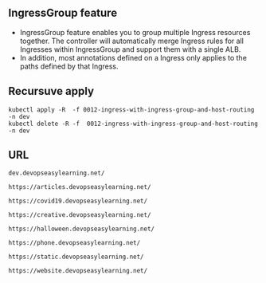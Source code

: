 ##  IngressGroup feature
- IngressGroup feature enables you to group multiple Ingress resources together.
The controller will automatically merge Ingress rules for all Ingresses within IngressGroup and support them with a single ALB.
- In addition, most annotations defined on a Ingress only applies to the paths defined by that Ingress.

## Recursuve apply
```
kubectl apply -R  -f 0012-ingress-with-ingress-group-and-host-routing -n dev 
kubectl delete -R -f  0012-ingress-with-ingress-group-and-host-routing -n dev 
```

## URL
```
dev.devopseasylearning.net/

https://articles.devopseasylearning.net/

https://covid19.devopseasylearning.net/

https://creative.devopseasylearning.net/

https://halloween.devopseasylearning.net/

https://phone.devopseasylearning.net/

https://static.devopseasylearning.net/

https://website.devopseasylearning.net/
```